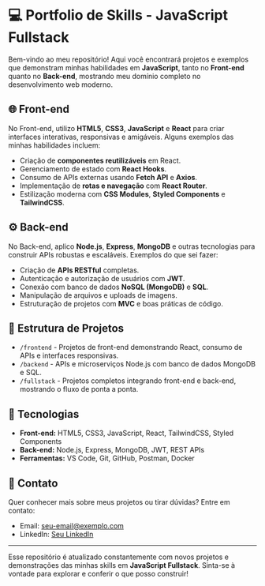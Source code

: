 # 💻 Portfolio de Skills - JavaScript Fullstack

Bem-vindo ao meu repositório! Aqui você encontrará projetos e exemplos que demonstram minhas habilidades em **JavaScript**, tanto no **Front-end** quanto no **Back-end**, mostrando meu domínio completo no desenvolvimento web moderno.

## 🌐 Front-end

No Front-end, utilizo **HTML5**, **CSS3**, **JavaScript** e **React** para criar interfaces interativas, responsivas e amigáveis. Alguns exemplos das minhas habilidades incluem:

- Criação de **componentes reutilizáveis** em React.
- Gerenciamento de estado com **React Hooks**.
- Consumo de APIs externas usando **Fetch API** e **Axios**.
- Implementação de **rotas e navegação** com **React Router**.
- Estilização moderna com **CSS Modules**, **Styled Components** e **TailwindCSS**.

## ⚙️ Back-end

No Back-end, aplico **Node.js**, **Express**, **MongoDB** e outras tecnologias para construir APIs robustas e escaláveis. Exemplos do que sei fazer:

- Criação de **APIs RESTful** completas.
- Autenticação e autorização de usuários com **JWT**.
- Conexão com banco de dados **NoSQL (MongoDB)** e **SQL**.
- Manipulação de arquivos e uploads de imagens.
- Estruturação de projetos com **MVC** e boas práticas de código.

## 📂 Estrutura de Projetos

- `/frontend` - Projetos de front-end demonstrando React, consumo de APIs e interfaces responsivas.
- `/backend` - APIs e microserviços Node.js com banco de dados MongoDB e SQL.
- `/fullstack` - Projetos completos integrando front-end e back-end, mostrando o fluxo de ponta a ponta.

## 🚀 Tecnologias

- **Front-end:** HTML5, CSS3, JavaScript, React, TailwindCSS, Styled Components  
- **Back-end:** Node.js, Express, MongoDB, JWT, REST APIs  
- **Ferramentas:** VS Code, Git, GitHub, Postman, Docker

## 📌 Contato

Quer conhecer mais sobre meus projetos ou tirar dúvidas? Entre em contato:  
- Email: seu-email@exemplo.com  
- LinkedIn: [Seu LinkedIn](https://www.linkedin.com/in/lucas-marques-5829b5335/)

---

Esse repositório é atualizado constantemente com novos projetos e demonstrações das minhas skills em **JavaScript Fullstack**. Sinta-se à vontade para explorar e conferir o que posso construir!
